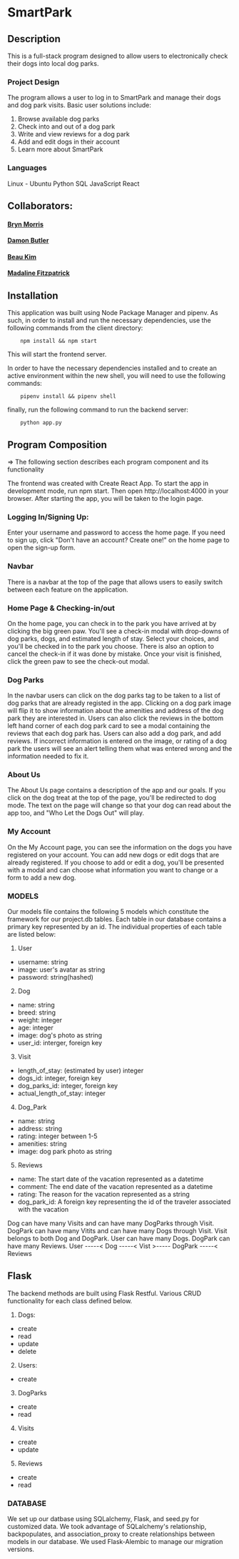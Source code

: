 
# SmartPark

## Description
This is a full-stack program designed to allow users to electronically check their dogs into local dog parks.

### Project Design

The program allows a user to log in to SmartPark and manage their dogs and dog park visits. Basic user solutions include:
1. Browse available dog parks
2. Check into and out of a dog park
3. Write and view reviews for a dog park
4. Add and edit dogs in their account
4. Learn more about SmartPark

### Languages

Linux - Ubuntu
Python
SQL
JavaScript
React

## Collaborators: 

#### [Bryn Morris](https://github.com/bryn-morris)
#### [Damon Butler](https://github.com/DamonButler)
#### [Beau Kim](https://github.com/chasecivillion)
#### [Madaline Fitzpatrick](https://github.com/madalinefitz)

## Installation

This application was built using Node Package Manager and pipenv. As such, in order to install and run the necessary dependencies, use the following commands from the client directory:

        npm install && npm start

This will start the frontend server.

In order to have the necessary dependencies installed and to create an active environment within the new shell, you will need to use the following commands:

        pipenv install && pipenv shell

finally, run the following command to run the backend server:

        python app.py

## Program Composition
=> The following section describes each program component and its functionality

The frontend was created with Create React App.
To start the app in development mode, run npm start. Then open http://localhost:4000 in your browser.
After starting the app, you will be taken to the login page.

### Logging In/Signing Up:
Enter your username and password to access the home page.
If you need to sign up, click "Don't have an account? Create one!" on the home page to open the sign-up form.

### Navbar
There is a navbar at the top of the page that allows users to easily switch between each feature on the application.

### Home Page & Checking-in/out
On the home page, you can check in to the park you have arrived at by clicking the big green paw. You'll see a check-in modal with drop-downs of dog parks, dogs, and estimated length of stay. Select your choices, and you'll be checked in to the park you choose. There is also an option to cancel the check-in if it was done by mistake. Once your visit is finished, click the green paw to see the check-out modal.

### Dog Parks
In the navbar users can click on the dog parks tag to be taken to a  list of dog parks that are already registed in the app. Clicking on a dog park image will flip it to show information about the amenities and address of the dog park they are interested in. Users can also click the reviews in the bottom left hand corner of each dog park card to see a modal containing the reviews that each dog park has.
Users can also add a dog park, and add reviews. If incorrect information is entered on the image, or rating of a dog park the users will see an alert telling them what was entered wrong and the information needed to fix it.

### About Us
The About Us page contains a description of the app and our goals. If you click on the dog treat at the top of the page, you'll be redirected to dog mode. The text on the page will change so that your dog can read about the app too, and "Who Let the Dogs Out" will play.

### My Account
On the My Account page, you can see the information on the dogs you have registered on your account. You can add new dogs or edit dogs that are already registered. If you choose to add or edit a dog, you'll be presented with a modal and can choose what information you want to change or a form to add a new dog.

### MODELS
Our models file contains the following 5 models which constitute the framework for our project.db tables.
Each table in our database contains a primary key represented by an id.
The individual properties of each table are listed below:

1. User
- username: string
- image: user's avatar as string
- password: string(hashed)

2. Dog
- name: string
- breed: string
- weight: integer
- age: integer
- image: dog's photo as string
- user_id: interger, foreign key

3. Visit
- length_of_stay: (estimated by user) integer
- dogs_id: integer, foreign key
- dog_parks_id: integer, foreign key
- actual_length_of_stay: integer

4. Dog_Park
- name: string
- address: string
- rating: integer between 1-5
- amenities: string
- image: dog park photo as string

5. Reviews
- name: The start date of the vacation represented as a datetime
- comment: The end date of the vacation represented as a datetime
- rating: The reason for the vacation represented as a string
- dog_park_id: A foreign key representing the id of the traveler associated with the vacation

Dog can have many Visits and can have many DogParks through Visit. DogPark can have many Vitits and can have many Dogs through Visit. Visit belongs to both Dog and DogPark. User can have many Dogs. DogPark can have many Reviews.
    User -----< Dog -----< Vist >----- DogPark -----< Reviews

## Flask
The backend methods are built using Flask Restful. Various CRUD functionality for each class defined below. 

1. Dogs:
- create
- read
- update
- delete

2. Users:
- create

3. DogParks
- create
- read

4. Visits
- create
- update

5. Reviews
- create
- read

### DATABASE
We set up our datbase using SQLalchemy, Flask, and seed.py for customized data. We took advantage of SQLalchemy's relationship, backpopulates, and association_proxy to create relationships between models in our database. We used Flask-Alembic to manage our migration versions.




